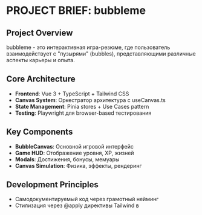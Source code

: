 # PROJECT BRIEF: bubbleme

## Project Overview
bubbleme - это интерактивная игра-резюме, где пользователь взаимодействует с "пузырями" (bubbles), представляющими различные аспекты карьеры и опыта.

## Core Architecture
- **Frontend**: Vue 3 + TypeScript + Tailwind CSS
- **Canvas System**: Оркестратор архитектура с useCanvas.ts
- **State Management**: Pinia stores + Use Cases pattern
- **Testing**: Playwright для browser-based тестирования

## Key Components
- **BubbleCanvas**: Основной игровой интерфейс
- **Game HUD**: Отображение уровня, XP, жизней
- **Modals**: Достижения, бонусы, мемуары
- **Canvas Simulation**: Физика, эффекты, рендеринг

## Development Principles
- Самодокументируемый код через грамотный нейминг
- Стилизация через @apply директивы Tailwind в <style> блоках
- Адаптивность внутри компонентов
- Минимальные комментарии (только для сложных мест)
